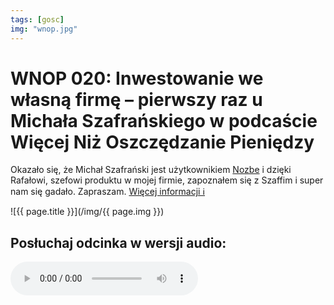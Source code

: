 ```yaml
---
tags: [gosc]
img: "wnop.jpg"
---
```


# WNOP 020: Inwestowanie we własną firmę – pierwszy raz u Michała Szafrańskiego w podcaście Więcej Niż Oszczędzanie Pieniędzy

Okazało się, że Michał Szafrański jest użytkownikiem [Nozbe][n] i dzięki Rafałowi, szefowi produktu w mojej firmie, zapoznałem się z Szaffim i super nam się gadało. Zapraszam.
 [Więcej informacji ℹ️](https://jakoszczedzacpieniadze.pl/inwestowanie-we-wlasna-firme-z-nozbe)

<!--More-->

![{{ page.title }}](/img/{{ page.img }})

## Posłuchaj odcinka w wersji audio:

<audio controls>
<source src="https://traffic.libsyn.com/kaveo/WNOP020-Inwestowanie-we-wlasna-firme-Nozbe.mp3" type="audio/mpeg">
</audio>


[n]: https://nozbe.com/pl/?a=mike